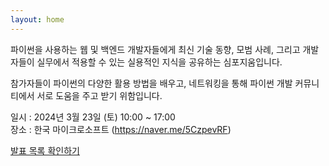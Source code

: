 ```yaml
---
layout: home
---
```

파이썬을 사용하는 웹 및 백엔드 개발자들에게 최신 기술 동향, 모범 사례, 그리고 개발자들이 실무에서 적용할 수 있는 실용적인 지식을 공유하는 심포지움입니다.

참가자들이 파이썬의 다양한 활용 방법을 배우고, 네트워킹을 통해 파이썬 개발 커뮤니티에서 서로 도움을 주고 받기 위함입니다.

일시 : 2024년 3월 23일 (토) 10:00 ~ 17:00<br>
장소 : 한국 마이크로소프트 (<a class="button" href="https://naver.me/5CzpevRF">https://naver.me/5CzpevRF</a>)

<a class="button" href="/talks/"> 발표 목록 확인하기 </a>
